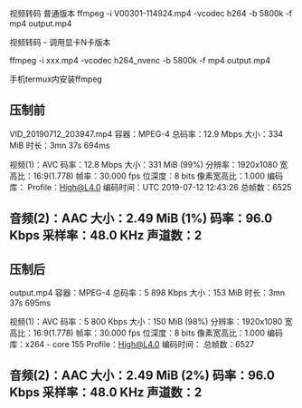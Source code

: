视频转码 普通版本
ffmpeg -i V00301-114924.mp4 -vcodec h264 -b 5800k -f mp4 output.mp4


视频转码 - 调用显卡N卡版本

ffmpeg -i xxx.mp4 -vcodec h264_nvenc -b 5800k -f mp4 output.mp4


手机termux内安装ffmpeg


压制前
---
VID_20190712_203947.mp4
容器：MPEG-4
总码率：12.9 Mbps
大小：334 MiB
时长：3mn 37s 694ms

视频(1)：AVC
码率：12.8 Mbps
大小：331 MiB (99%)
分辨率：1920x1080
宽高比：16:9(1.778)
帧率：30.000 fps
位深度：8 bits
像素宽高比：1.000
编码库：
Profile：High@L4.0
编码时间：UTC 2019-07-12 12:43:26
总帧数：6525

音频(2)：AAC
大小：2.49 MiB (1%)
码率：96.0 Kbps
采样率：48.0 KHz
声道数：2
---

压制后
---
output.mp4
容器：MPEG-4
总码率：5 898 Kbps
大小：153 MiB
时长：3mn 37s 695ms

视频(1)：AVC
码率：5 800 Kbps
大小：150 MiB (98%)
分辨率：1920x1080
宽高比：16:9(1.778)
帧率：30.000 fps
位深度：8 bits
像素宽高比：1.000
编码库：x264 - core 155
Profile：High@L4.0
编码时间：
总帧数：6527

音频(2)：AAC
大小：2.49 MiB (2%)
码率：96.0 Kbps
采样率：48.0 KHz
声道数：2
---